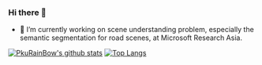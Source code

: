 ### Hi there 👋

<!--
**PkuRainBow/PkuRainBow** is a ✨ _special_ ✨ repository because its `README.md` (this file) appears on your GitHub profile.

Here are some ideas to get you started:


-->

- 🔭 I’m currently working on scene understanding problem, especially the semantic segmentation for road scenes, at Microsoft Research Asia.

[![PkuRainBow's github stats](https://github-readme-stats.vercel.app/api?username=PkuRainBow&hide=contribs,prs&count_private=true&show_icons=true&line_height=21&show_icons=true&theme=dark)](https://github.com/anuraghazra/github-readme-stats)
[![Top Langs](https://github-readme-stats.vercel.app/api/top-langs/?username=PkuRainBow&show_icons=true&layout=compact&theme=dark)](https://github.com/anuraghazra/github-readme-stats)
